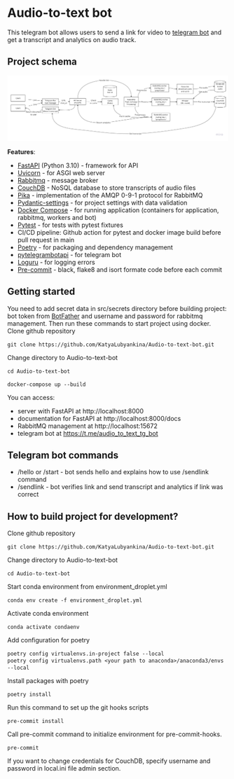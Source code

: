 # Audio-to-text bot
This telegram bot allows users to send a link for video to [telegram bot](https://t.me/audio_to_text_tg_bot) and get a transcript and analytics on audio track.

## Project schema
![](./Project_schema.jpg)

**Features**:
- [FastAPI](https://fastapi.tiangolo.com/) (Python 3.10) - framework for API
- [Uvicorn](https://www.uvicorn.org/) - for ASGI web server
- [Rabbitmq](https://www.rabbitmq.com/) - message broker
- [CouchDB](https://couchdb.apache.org/) - NoSQL database to store transcripts of audio files
- [Pika](https://pika.readthedocs.io/en/stable/) - implementation of the AMQP 0-9-1 protocol for RabbitMQ
- [Pydantic-settings](https://docs.pydantic.dev/latest/usage/pydantic_settings/) - for project settings with data validation
- [Docker Compose](https://docs.docker.com/compose/) - for running application (containers for application, rabbitmq, workers and bot)
- [Pytest](https://docs.pytest.org/en/latest/) - for tests with pytest fixtures
- CI/CD pipeline: Github action for pytest and docker image build before pull request in main
- [Poetry](https://python-poetry.org/) - for packaging and dependency management
- [pytelegrambotapi](https://pypi.org/project/pyTelegramBotAPI/) - for telegram bot
- [Loguru](https://loguru.readthedocs.io/en/stable/api/logger.html) - for logging errors
- [Pre-commit](https://pre-commit.com/) - black, flake8 and isort formate code before each commit
## Getting started
You need to add secret data in src/secrets directory before building project: bot token from [BotFather](https://telegram.me/BotFather) and username and password for rabbitmq management.
Then run these commands to start project using docker.
Clone github repository
```Shell
git clone https://github.com/KatyaLubyankina/Audio-to-text-bot.git
```
Change directory to Audio-to-text-bot
```Shell
cd Audio-to-text-bot
```
```Shell
docker-compose up --build
```
You can access:
- server with FastAPI at http://localhost:8000
- documentation for FastAPI at http://localhost:8000/docs
- RabbitMQ management at http://localhost:15672
- telegram bot at https://t.me/audio_to_text_tg_bot

## Telegram bot commands
- /hello or /start - bot sends hello and explains how to use /sendlink command
- /sendlink - bot verifies link and send transcript and analytics if link was correct
## How to build project for development?
Clone github repository
```Shell
git clone https://github.com/KatyaLubyankina/Audio-to-text-bot.git
```
Change directory to Audio-to-text-bot
```Shell
cd Audio-to-text-bot
```
Start conda environment from environment_droplet.yml
```Shell
conda env create -f environment_droplet.yml
```
Activate conda environment
```Shell
conda activate condaenv
```
Add configuration for poetry
```Shell
poetry config virtualenvs.in-project false --local
poetry config virtualenvs.path <your path to anaconda>/anaconda3/envs --local
```
Install packages with poetry
```Shell
poetry install
```
Run this command to set up the git hooks scripts
```Shell
pre-commit install
```
Call pre-commit command to initialize environment for pre-commit-hooks.
```Shell
pre-commit
```

If you want to change credentials for CouchDB, specify username and password in local.ini file admin section.
